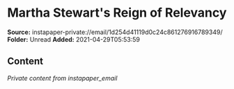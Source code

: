 # Martha Stewart's Reign of Relevancy

**Source:** instapaper-private://email/1d254d41119d0c24c861276916789349/
**Folder:** Unread
**Added:** 2021-04-29T05:53:59




## Content
*Private content from instapaper_email*
